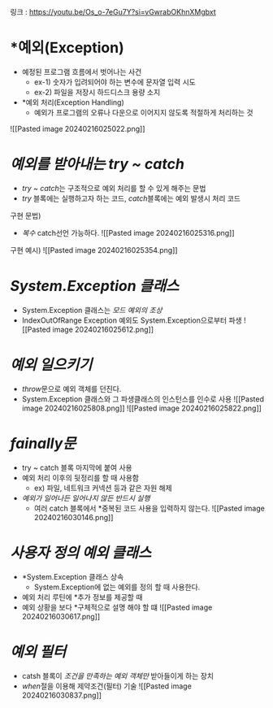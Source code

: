 링크 : https://youtu.be/Os_o-7eGu7Y?si=vGwrabOKhnXMgbxt

# *예외(Exception)
- 예정된 프로그램 흐름에서 벗어나는 사건
	- ex-1) 숫자가 입려되어야 하는 변수에 문자열 입력 시도
	- ex-2) 파일을 저장시 하드디스크 용량 소지
- *예외 처리(Exception Handling)
	- 예외가 프로그램의 오류나 다운으로 이어지지 않도록 적절하게 처리하는 것

![[Pasted image 20240216025022.png]]


# *예외를 받아내는 try ~ catch*
- *try ~ catch*는 구조적으로 예외 처리를 할 수 있게 해주는 문법
- *try* 블록에는 실행하고자 하는 코드, *catch*블록에는 예외 발생시 처리 코드

구현 문법)
- *복수* catch선언 가능하다.
![[Pasted image 20240216025316.png]]

구현 예시)
![[Pasted image 20240216025354.png]]


# *System.Exception 클래스*
- System.Exception 클래스는 *모드 예외의 조상*
- IndexOutOfRange Exception 예외도 System.Exception으로부터 파생
![[Pasted image 20240216025612.png]]


# *예외 일으키기*
- *throw*문으로 예외 객체를 던진다.
- System.Exception 클래스와 그 파생클래스의 인스턴스를 인수로 사용
![[Pasted image 20240216025808.png]]
![[Pasted image 20240216025822.png]]


# *fainally문*
- try ~ catch 블록 마지막에 붙여 사용
- 예외 처리 이후의 뒷정리를 할 때 사용함
	- ex) 파일, 네트워크 커넥션 등과 같은 자원 해제
- *예외가 일어나든 일어나지 않든 반드시 실행*
	- 여러 catch 블록에서 *중복된 코드 사용을 입력하지 않는다.
![[Pasted image 20240216030146.png]]


# *사용자 정의 예외 클래스*
- *System.Exception 클래스 상속
	- System.Exception에 없는 예외를 정의 할 때 사용한다.
- 예외 처리 루틴에 *추가 정보를 제공할 때
- 예외 상황을 보다 *구체적으로 설명 해야 할 떄
![[Pasted image 20240216030617.png]]


# *예외 필터*
- catsh 블록이 *조건을 만족하는 예외 객체만* 받아들이게 하는 장치
- *when*절을 이용해 제약조건(필터) 기술
![[Pasted image 20240216030837.png]]
